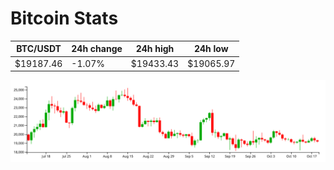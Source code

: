 # Bitcoin Stats

BTC/USDT|24h change|24h high|24h low|
|---|---|---|---|
|$19187.46|-1.07%|$19433.43|$19065.97|

<img src="./chart.svg">
